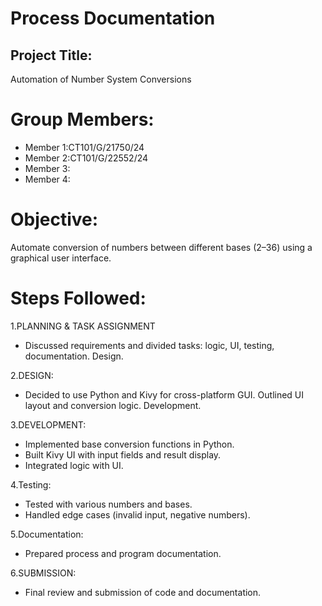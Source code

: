 # Process Documentation

## Project Title:
Automation of Number System Conversions

# Group Members:
* Member 1:CT101/G/21750/24
* Member 2:CT101/G/22552/24
* Member 3:
* Member 4:
# Objective:
Automate conversion of numbers between different bases (2–36) using a graphical user interface.

# Steps Followed:
1.PLANNING & TASK ASSIGNMENT 
* Discussed requirements and divided tasks: logic, UI, testing, documentation.
Design.

2.DESIGN:
* Decided to use Python and Kivy for cross-platform GUI.
Outlined UI layout and conversion logic.
Development.

3.DEVELOPMENT:
* Implemented base conversion functions in Python.
* Built Kivy UI with input fields and result display.
* Integrated logic with UI.

4.Testing:
* Tested with various numbers and bases.
* Handled edge cases (invalid input, negative numbers).

5.Documentation:
* Prepared process and program documentation.

6.SUBMISSION:
* Final review and submission of code and documentation.
